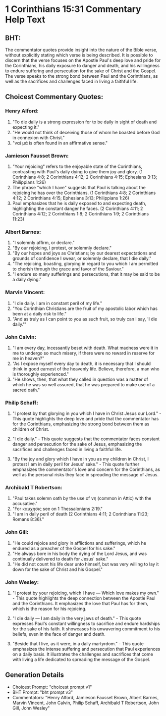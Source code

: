# 1 Corinthians 15:31 Commentary Help Text

## BHT:
The commentator quotes provide insight into the nature of the Bible verse, without explicitly stating which verse is being described. It is possible to discern that the verse focuses on the Apostle Paul's deep love and pride for the Corinthians, his daily exposure to danger and death, and his willingness to endure suffering and persecution for the sake of Christ and the Gospel. The verse speaks to the strong bond between Paul and the Corinthians, as well as the sacrifices and challenges faced in living a faithful life.

## Choicest Commentary Quotes:
### Henry Alford:
1. "To die daily is a strong expression for to be daily in sight of death and expecting it." 
2. "He would not think of deceiving those of whom he boasted before God in connexion with Christ."
3. "ναὶ μά is often found in an affirmative sense."

### Jamieson Fausset Brown:
1. "Your rejoicing" refers to the enjoyable state of the Corinthians, contrasting with Paul's daily dying to give them joy and glory. (1 Corinthians 4:8; 2 Corinthians 4:12; 2 Corinthians 4:15; Ephesians 3:13; Philippians 1:26)
2. The phrase "which I have" suggests that Paul is talking about the rejoicing he has over the Corinthians. (1 Corinthians 4:8; 2 Corinthians 4:12; 2 Corinthians 4:15; Ephesians 3:13; Philippians 1:26)
3. Paul emphasizes that he is daily exposed to and expecting death, highlighting the constant danger he faces. (2 Corinthians 4:11; 2 Corinthians 4:12; 2 Corinthians 1:8; 2 Corinthians 1:9; 2 Corinthians 11:23)

### Albert Barnes:
1. "I solemnly affirm, or declare."
2. "By our rejoicing, I protest, or solemnly declare."
3. "By our hopes and joys as Christians; by our dearest expectations and grounds of confidence I swear, or solemnly declare, that I die daily."
4. "The rejoicing, boasting, glorying in regard to you which I am permitted to cherish through the grace and favor of the Saviour."
5. "I endure so many sufferings and persecutions, that it may be said to be a daily dying."

### Marvin Vincent:
1. "I die daily. I am in constant peril of my life."
2. "You Corinthian Christians are the fruit of my apostolic labor which has been at a daily risk to life."
3. "And as truly as I can point to you as such fruit, so truly can I say, 'I die daily.'"

### John Calvin:
1. "I am every day, incessantly beset with death. What madness were it in me to undergo so much misery, if there were no reward in reserve for me in heaven?"
2. "As I expose myself every day to death, it is necessary that I should think in good earnest of the heavenly life. Believe, therefore, a man who is thoroughly experienced."
3. "He shows, then, that what they called in question was a matter of which he was so well assured, that he was prepared to make use of a sacred oath."

### Philip Schaff:
1. "I protest by that glorying in you which I have in Christ Jesus our Lord." - This quote highlights the deep love and pride that the commentator has for the Corinthians, emphasizing the strong bond between them as children of Christ.

2. "I die daily." - This quote suggests that the commentator faces constant danger and persecution for the sake of Jesus, emphasizing the sacrifices and challenges faced in living a faithful life.

3. "By the joy and glory which I have in you as my children in Christ, I protest I am in daily peril for Jesus' sake." - This quote further emphasizes the commentator's love and concern for the Corinthians, as well as the personal risks they face in spreading the message of Jesus.

### Archibald T Robertson:
1. "Paul takes solemn oath by the use of νη (common in Attic) with the accusative." 
2. "For καυχησις see on 1 Thessalonians 2:19."
3. "I am in daily peril of death (2 Corinthians 4:11; 2 Corinthians 11:23; Romans 8:36)."

### John Gill:
1. "He could rejoice and glory in afflictions and sufferings, which he endured as a preacher of the Gospel for his sake."
2. "He always bore in his body the dying of the Lord Jesus, and was continually delivered to death for Jesus' sake."
3. "He did not count his life dear unto himself, but was very willing to lay it down for the sake of Christ and his Gospel."

### John Wesley:
1. "I protest by your rejoicing, which I have — Which love makes my own." - This quote highlights the deep connection between the Apostle Paul and the Corinthians. It emphasizes the love that Paul has for them, which is the reason for his rejoicing. 

2. "I die daily — I am daily in the very jaws of death." - This quote expresses Paul's constant willingness to sacrifice and endure hardships for the sake of his faith. It showcases his unwavering commitment to his beliefs, even in the face of danger and death.

3. "Beside that I live, as it were, in a daily martyrdom." - This quote emphasizes the intense suffering and persecution that Paul experiences on a daily basis. It illustrates the challenges and sacrifices that come with living a life dedicated to spreading the message of the Gospel.


## Generation Details
- Choicest Prompt: "choicest prompt v1"
- BHT Prompt: "bht prompt v3"
- Commentators: "Henry Alford, Jamieson Fausset Brown, Albert Barnes, Marvin Vincent, John Calvin, Philip Schaff, Archibald T Robertson, John Gill, John Wesley"
